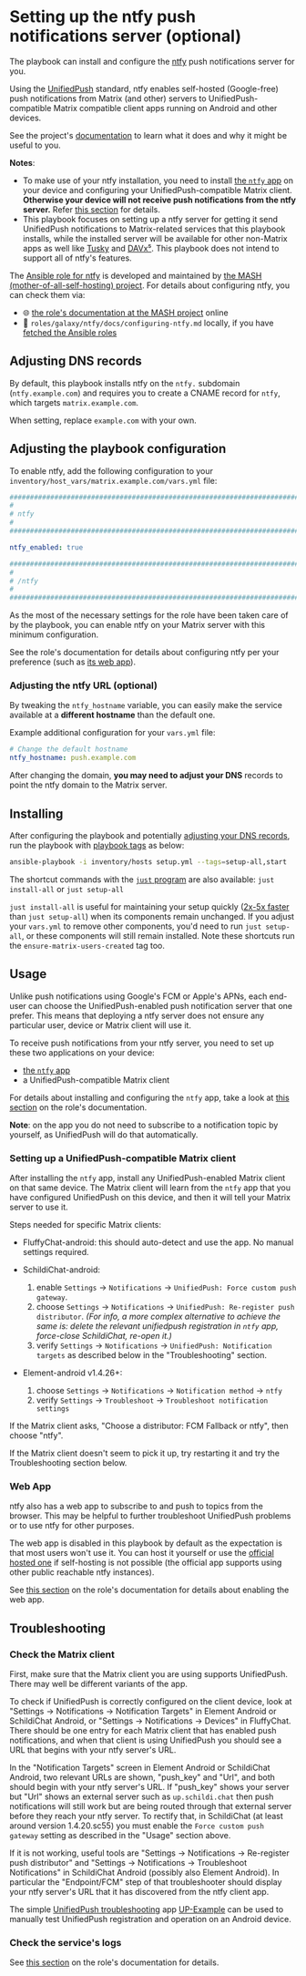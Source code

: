 <!--
SPDX-FileCopyrightText: 2022 - 2024 Slavi Pantaleev
SPDX-FileCopyrightText: 2022 Julian Foad
SPDX-FileCopyrightText: 2022 MDAD project contributors
SPDX-FileCopyrightText: 2023 Felix Stupp
SPDX-FileCopyrightText: 2024 - 2025 Suguru Hirahara

SPDX-License-Identifier: AGPL-3.0-or-later
-->

# Setting up the ntfy push notifications server (optional)

The playbook can install and configure the [ntfy](https://ntfy.sh/) push notifications server for you.

Using the [UnifiedPush](https://unifiedpush.org) standard, ntfy enables self-hosted (Google-free) push notifications from Matrix (and other) servers to UnifiedPush-compatible Matrix compatible client apps running on Android and other devices.

See the project's [documentation](https://docs.ntfy.sh/) to learn what it does and why it might be useful to you.

**Notes**:
- To make use of your ntfy installation, you need to install [the `ntfy` app](https://docs.ntfy.sh/subscribe/phone/) on your device and configuring your UnifiedPush-compatible Matrix client. **Otherwise your device will not receive push notifications from the ntfy server.** Refer [this section](#usage) for details.
- This playbook focuses on setting up a ntfy server for getting it send UnifiedPush notifications to Matrix-related services that this playbook installs, while the installed server will be available for other non-Matrix apps as well like [Tusky](https://tusky.app/) and [DAVx⁵](https://www.davx5.com/). This playbook does not intend to support all of ntfy's features.

The [Ansible role for ntfy](https://github.com/mother-of-all-self-hosting/ansible-role-ntfy) is developed and maintained by [the MASH (mother-of-all-self-hosting) project](https://github.com/mother-of-all-self-hosting). For details about configuring ntfy, you can check them via:
- 🌐 [the role's documentation at the MASH project](https://github.com/mother-of-all-self-hosting/ansible-role-ntfy/blob/main/docs/configuring-ntfy.md) online
- 📁 `roles/galaxy/ntfy/docs/configuring-ntfy.md` locally, if you have [fetched the Ansible roles](installing.md#update-ansible-roles)

## Adjusting DNS records

By default, this playbook installs ntfy on the `ntfy.` subdomain (`ntfy.example.com`) and requires you to create a CNAME record for `ntfy`, which targets `matrix.example.com`.

When setting, replace `example.com` with your own.

## Adjusting the playbook configuration

To enable ntfy, add the following configuration to your `inventory/host_vars/matrix.example.com/vars.yml` file:

```yaml
########################################################################
#                                                                      #
# ntfy                                                                 #
#                                                                      #
########################################################################

ntfy_enabled: true

########################################################################
#                                                                      #
# /ntfy                                                                #
#                                                                      #
########################################################################
```

As the most of the necessary settings for the role have been taken care of by the playbook, you can enable ntfy on your Matrix server with this minimum configuration.

See the role's documentation for details about configuring ntfy per your preference (such as [its web app](https://github.com/mother-of-all-self-hosting/ansible-role-ntfy/blob/main/docs/configuring-ntfy.md#enable-web-app-optional)).

### Adjusting the ntfy URL (optional)

By tweaking the `ntfy_hostname` variable, you can easily make the service available at a **different hostname** than the default one.

Example additional configuration for your `vars.yml` file:

```yaml
# Change the default hostname
ntfy_hostname: push.example.com
```

After changing the domain, **you may need to adjust your DNS** records to point the ntfy domain to the Matrix server.

## Installing

After configuring the playbook and potentially [adjusting your DNS records](#adjusting-dns-records), run the playbook with [playbook tags](playbook-tags.md) as below:

<!-- NOTE: let this conservative command run (instead of install-all) to make it clear that failure of the command means something is clearly broken. -->
```sh
ansible-playbook -i inventory/hosts setup.yml --tags=setup-all,start
```

The shortcut commands with the [`just` program](just.md) are also available: `just install-all` or `just setup-all`

`just install-all` is useful for maintaining your setup quickly ([2x-5x faster](../CHANGELOG.md#2x-5x-performance-improvements-in-playbook-runtime) than `just setup-all`) when its components remain unchanged. If you adjust your `vars.yml` to remove other components, you'd need to run `just setup-all`, or these components will still remain installed. Note these shortcuts run the `ensure-matrix-users-created` tag too.

## Usage

Unlike push notifications using Google's FCM or Apple's APNs, each end-user can choose the UnifiedPush-enabled push notification server that one prefer. This means that deploying a ntfy server does not ensure any particular user, device or Matrix client will use it.

To receive push notifications from your ntfy server, you need to set up these two applications on your device:

* [the `ntfy` app](https://docs.ntfy.sh/subscribe/phone/)
* a UnifiedPush-compatible Matrix client

For details about installing and configuring the `ntfy` app, take a look at [this section](https://github.com/mother-of-all-self-hosting/ansible-role-ntfy/blob/main/docs/configuring-ntfy.md#setting-up-the-ntfy-android-app) on the role's documentation.

**Note**: on the app you do not need to subscribe to a notification topic by yourself, as UnifiedPush will do that automatically.

### Setting up a UnifiedPush-compatible Matrix client

After installing the `ntfy` app, install any UnifiedPush-enabled Matrix client on that same device. The Matrix client will learn from the `ntfy` app that you have configured UnifiedPush on this device, and then it will tell your Matrix server to use it.

Steps needed for specific Matrix clients:

* FluffyChat-android: this should auto-detect and use the app. No manual settings required.

* SchildiChat-android:
  1. enable `Settings` -> `Notifications` -> `UnifiedPush: Force custom push gateway`.
  2. choose `Settings` -> `Notifications` -> `UnifiedPush: Re-register push distributor`. *(For info, a more complex alternative to achieve the same is: delete the relevant unifiedpush registration in `ntfy` app, force-close SchildiChat, re-open it.)*
  3. verify `Settings` -> `Notifications` -> `UnifiedPush: Notification targets` as described below in the "Troubleshooting" section.

* Element-android v1.4.26+:
  1. choose `Settings` -> `Notifications` -> `Notification method` -> `ntfy`
  2. verify `Settings` -> `Troubleshoot` -> `Troubleshoot notification settings`

If the Matrix client asks, "Choose a distributor: FCM Fallback or ntfy", then choose "ntfy".

If the Matrix client doesn't seem to pick it up, try restarting it and try the Troubleshooting section below.

### Web App

ntfy also has a web app to subscribe to and push to topics from the browser. This may be helpful to further troubleshoot UnifiedPush problems or to use ntfy for other purposes.

The web app is disabled in this playbook by default as the expectation is that most users won't use it. You can host it yourself or use the [official hosted one](https://ntfy.sh/app) if self-hosting is not possible (the official app supports using other public reachable ntfy instances).

See [this section](https://github.com/mother-of-all-self-hosting/ansible-role-ntfy/blob/main/docs/configuring-ntfy.md#enable-web-app-optional) on the role's documentation for details about enabling the web app.

## Troubleshooting

### Check the Matrix client

First, make sure that the Matrix client you are using supports UnifiedPush. There may well be different variants of the app.

To check if UnifiedPush is correctly configured on the client device, look at "Settings -> Notifications -> Notification Targets" in Element Android or SchildiChat Android, or "Settings -> Notifications -> Devices" in FluffyChat. There should be one entry for each Matrix client that has enabled push notifications, and when that client is using UnifiedPush you should see a URL that begins with your ntfy server's URL.

In the "Notification Targets" screen in Element Android or SchildiChat Android, two relevant URLs are shown, "push\_key" and "Url", and both should begin with your ntfy server's URL. If "push\_key" shows your server but "Url" shows an external server such as `up.schildi.chat` then push notifications will still work but are being routed through that external server before they reach your ntfy server. To rectify that, in SchildiChat (at least around version 1.4.20.sc55) you must enable the `Force custom push gateway` setting as described in the "Usage" section above.

If it is not working, useful tools are "Settings -> Notifications -> Re-register push distributor" and "Settings -> Notifications -> Troubleshoot Notifications" in SchildiChat Android (possibly also Element Android). In particular the "Endpoint/FCM" step of that troubleshooter should display your ntfy server's URL that it has discovered from the ntfy client app.

The simple [UnifiedPush troubleshooting](https://unifiedpush.org/users/troubleshooting/) app [UP-Example](https://f-droid.org/en/packages/org.unifiedpush.example/) can be used to manually test UnifiedPush registration and operation on an Android device.

### Check the service's logs

See [this section](https://github.com/mother-of-all-self-hosting/ansible-role-etherpad/blob/main/docs/configuring-etherpad.md#check-the-service-s-logs) on the role's documentation for details.
